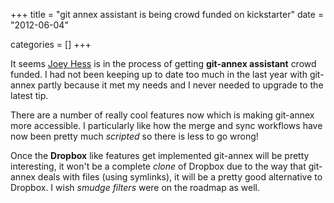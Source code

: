 +++
title = "git annex assistant is being crowd funded on kickstarter"
date = "2012-06-04"


categories = []
+++

It seems [Joey Hess](http://kitenet.net/~joey/) is in the process of
getting __git-annex assistant__ crowd funded. I had not been keeping
up to date too much in the last year with git-annex partly because it
met my needs and I never needed to upgrade to the latest tip.

There are a number of really cool features now which is making
git-annex more accessible. I particularly like how the merge and sync
workflows have now been pretty much _scripted_ so there is less to go
wrong!

Once the __Dropbox__ like features get implemented git-annex will be
pretty interesting, it won't be a complete _clone_ of Dropbox due to
the way that git-annex deals with files (using symlinks), it will be a
pretty good alternative to Dropbox. I wish _smudge filters_ were on
the roadmap as well.

